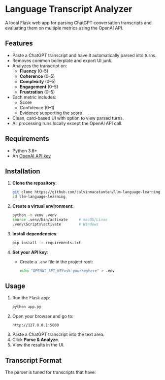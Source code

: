 # Language Transcript Analyzer

A local Flask web app for parsing ChatGPT conversation transcripts and evaluating them on multiple metrics using the OpenAI API.

## Features
- Paste a ChatGPT transcript and have it automatically parsed into turns.
- Removes common boilerplate and export UI junk.
- Analyzes the transcript on:
  - **Fluency** (0–5)
  - **Coherence** (0–5)
  - **Complexity** (0–5)
  - **Engagement** (0–5)
  - **Frustration** (0–5)
- Each metric includes:
  - Score
  - Confidence (0–1)
  - Evidence supporting the score
- Clean, card-based UI with option to view parsed turns.
- All processing runs locally except the OpenAI API call.

## Requirements
- Python 3.8+
- An [OpenAI API key](https://platform.openai.com/account/api-keys)

## Installation

1. **Clone the repository**:
    ```bash
    git clone https://github.com/calvinmacatantan/llm-language-learning
    cd llm-language-learning
    ```

2. **Create a virtual environment**:
    ```bash
    python -m venv .venv
    source .venv/bin/activate     # macOS/Linux
    .venv\Scripts\activate        # Windows
    ```

3. **Install dependencies**:
    ```bash
    pip install -r requirements.txt
    ```

4. **Set your API key**:
    - Create a `.env` file in the project root:
      ```bash
      echo "OPENAI_API_KEY=sk-yourkeyhere" > .env
      ```

## Usage

1. Run the Flask app:
    ```bash
    python app.py
    ```
2. Open your browser and go to:
    ```
    http://127.0.0.1:5000
    ```
3. Paste a ChatGPT transcript into the text area.
4. Click **Parse & Analyze**.
5. View the results in the UI.

## Transcript Format
The parser is tuned for transcripts that have:
